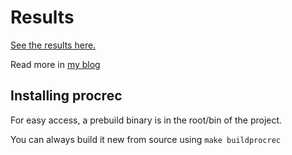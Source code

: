 # Results

[See the results here.](./results/readme.md)

Read more in [my blog](https://haringsrob.github.io)

## Installing procrec

For easy access, a prebuild binary is in the root/bin of the project.

You can always build it new from source using `make buildprocrec`


